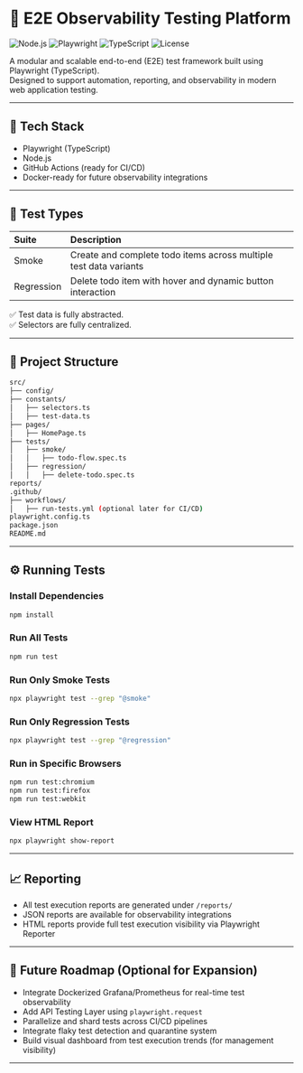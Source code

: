# 🎯 E2E Observability Testing Platform

![Node.js](https://img.shields.io/badge/Node.js-14.x-blue.svg)
![Playwright](https://img.shields.io/badge/Playwright-E2E-green)
![TypeScript](https://img.shields.io/badge/TypeScript-4.x-blue)
![License](https://img.shields.io/badge/license-MIT-green)

A modular and scalable end-to-end (E2E) test framework built using Playwright (TypeScript).  
Designed to support automation, reporting, and observability in modern web application testing.

---

## 🚀 Tech Stack

- Playwright (TypeScript)
- Node.js
- GitHub Actions (ready for CI/CD)
- Docker-ready for future observability integrations

---

## 🧪 Test Types

| Suite | Description |
|:---|:---|
| Smoke | Create and complete todo items across multiple test data variants |
| Regression | Delete todo item with hover and dynamic button interaction |

✅ Test data is fully abstracted.  
✅ Selectors are fully centralized.

---

## 📂 Project Structure

```bash
src/
├── config/
├── constants/
│   ├── selectors.ts
│   ├── test-data.ts
├── pages/
│   ├── HomePage.ts
├── tests/
│   ├── smoke/
│   │   ├── todo-flow.spec.ts
│   ├── regression/
│   │   ├── delete-todo.spec.ts
reports/
.github/
├── workflows/
│   ├── run-tests.yml (optional later for CI/CD)
playwright.config.ts
package.json
README.md
```

---

## ⚙️ Running Tests

### Install Dependencies

```bash
npm install
```

### Run All Tests

```bash
npm run test
```

### Run Only Smoke Tests

```bash
npx playwright test --grep "@smoke"
```

### Run Only Regression Tests

```bash
npx playwright test --grep "@regression"
```

### Run in Specific Browsers

```bash
npm run test:chromium
npm run test:firefox
npm run test:webkit
```

### View HTML Report

```bash
npx playwright show-report
```

---

## 📈 Reporting

- All test execution reports are generated under `/reports/`
- JSON reports are available for observability integrations
- HTML reports provide full test execution visibility via Playwright Reporter

---

## 🧠 Future Roadmap (Optional for Expansion)

- Integrate Dockerized Grafana/Prometheus for real-time test observability
- Add API Testing Layer using `playwright.request`
- Parallelize and shard tests across CI/CD pipelines
- Integrate flaky test detection and quarantine system
- Build visual dashboard from test execution trends (for management visibility)

---
